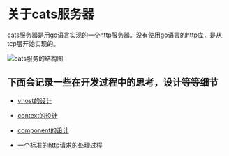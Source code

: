 # 关于cats服务器

cats服务器是用go语言实现的一个http服务器。没有使用go语言的http库，是从tcp层开始实现的。

![cats服务的结构图](img/cat-structure.png)


## 下面会记录一些在开发过程中的思考，设计等等细节</h2>

 - [vhost的设计](vhost.md)</a>

 - [context的设计](context.md)</a>
 
 - [component的设计](component_design.md)
 
 - [一个标准的http请求的处理过程]()